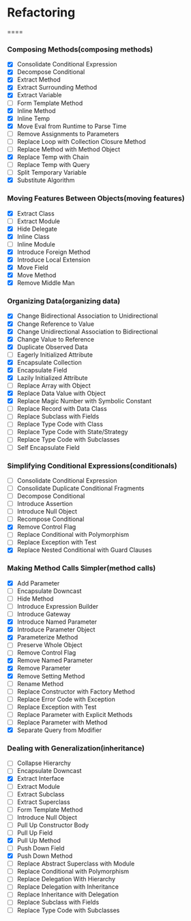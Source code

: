 # Refactoring
====

### Composing Methods(composing methods)

* [x] Consolidate Conditional Expression
* [x] Decompose Conditional
* [x] Extract Method
* [x] Extract Surrounding Method
* [x] Extract Variable
* [ ] Form Template Method
* [x] Inline Method
* [x] Inline Temp
* [x] Move Eval from Runtime to Parse Time
* [ ] Remove Assignments to Parameters
* [ ] Replace Loop with Collection Closure Method
* [ ] Replace Method with Method Object
* [x] Replace Temp with Chain
* [ ] Replace Temp with Query
* [ ] Split Temporary Variable
* [x] Substitute Algorithm

### Moving Features Between Objects(moving features)

* [x] Extract Class
* [ ] Extract Module
* [x] Hide Delegate
* [x] Inline Class
* [ ] Inline Module
* [x] Introduce Foreign Method
* [x] Introduce Local Extension
* [x] Move Field
* [x] Move Method
* [x] Remove Middle Man

### Organizing Data(organizing data)

* [x] Change Bidirectional Association to Unidirectional
* [x] Change Reference to Value
* [x] Change Unidirectional Association to Bidirectional
* [x] Change Value to Reference
* [x] Duplicate Observed Data
* [ ] Eagerly Initialized Attribute
* [x] Encapsulate Collection
* [x] Encapsulate Field
* [x] Lazily Initialized Attribute
* [ ] Replace Array with Object
* [x] Replace Data Value with Object
* [x] Replace Magic Number with Symbolic Constant
* [ ] Replace Record with Data Class
* [ ] Replace Subclass with Fields
* [ ] Replace Type Code with Class
* [ ] Replace Type Code with State/Strategy
* [ ] Replace Type Code with Subclasses
* [ ] Self Encapsulate Field

### Simplifying Conditional Expressions(conditionals)

* [ ] Consolidate Conditional Expression
* [ ] Consolidate Duplicate Conditional Fragments
* [ ] Decompose Conditional
* [ ] Introduce Assertion
* [ ] Introduce Null Object
* [ ] Recompose Conditional
* [x] Remove Control Flag
* [ ] Replace Conditional with Polymorphism
* [ ] Replace Exception with Test
* [x] Replace Nested Conditional with Guard Clauses

### Making Method Calls Simpler(method calls)

* [x] Add Parameter
* [ ] Encapsulate Downcast
* [ ] Hide Method
* [ ] Introduce Expression Builder
* [ ] Introduce Gateway
* [x] Introduce Named Parameter
* [x] Introduce Parameter Object
* [x] Parameterize Method
* [ ] Preserve Whole Object
* [ ] Remove Control Flag
* [x] Remove Named Parameter
* [x] Remove Parameter
* [x] Remove Setting Method
* [ ] Rename Method
* [ ] Replace Constructor with Factory Method
* [ ] Replace Error Code with Exception
* [ ] Replace Exception with Test
* [ ] Replace Parameter with Explicit Methods
* [ ] Replace Parameter with Method
* [x] Separate Query from Modifier

### Dealing with Generalization(inheritance)

* [ ] Collapse Hierarchy
* [ ] Encapsulate Downcast
* [x] Extract Interface
* [ ] Extract Module
* [ ] Extract Subclass
* [ ] Extract Superclass
* [ ] Form Template Method
* [ ] Introduce Null Object
* [ ] Pull Up Constructor Body
* [ ] Pull Up Field
* [x] Pull Up Method
* [ ] Push Down Field
* [x] Push Down Method
* [ ] Replace Abstract Superclass with Module
* [ ] Replace Conditional with Polymorphism
* [ ] Replace Delegation With Hierarchy
* [ ] Replace Delegation with Inheritance
* [ ] Replace Inheritance with Delegation
* [ ] Replace Subclass with Fields
* [ ] Replace Type Code with Subclasses
